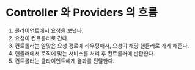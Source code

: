 # Controller 와 Providers 의 흐름

1. 클라이언트에서 요청을 보낸다.
2. 요청이 컨트롤러로 간다.
3. 컨트롤러는 알맞은 요청 경로에 라우팅해서, 요청이 해당 핸들러로 가게 해준다.
4. 핸들러에서 로직에 맞는 서비스를 처리 후 컨트롤러에 반환한다.
5. 컨트롤러는 클라이언트에게 결과를 전달한다.
